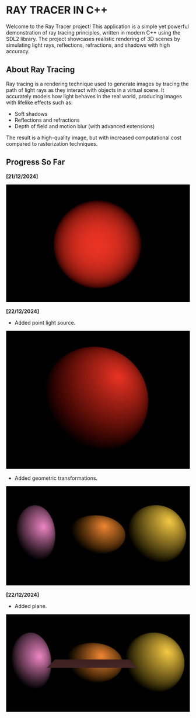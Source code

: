 # RAY TRACER IN C++

Welcome to the Ray Tracer project! This application is a simple yet powerful demonstration of ray tracing principles, written in modern C++ using the SDL2 library. The project showcases realistic rendering of 3D scenes by simulating light rays, reflections, refractions, and shadows with high accuracy.

## About Ray Tracing
Ray tracing is a rendering technique used to generate images by tracing the path of light rays as they interact with objects in a virtual scene. It accurately models how light behaves in the real world, producing images with lifelike effects such as:

- Soft shadows
- Reflections and refractions
- Depth of field and motion blur (with advanced extensions)

The result is a high-quality image, but with increased computational cost compared to rasterization techniques.

## Progress So Far
**[21/12/2024]**

![Ray Tracer Example](./public/sphere-1.png)

**[22/12/2024]** 
- Added point light source.

![Ray Tracer Example](./public/sphere-2.png)


- Added geometric transformations.

![Ray Tracer Example](./public/sphere-3.png)

**[22/12/2024]** 
- Added plane.

![Ray Tracer Example](./public/image-4.png)